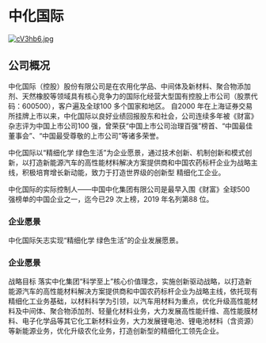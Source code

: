 # 中化国际
[![cV3hb6.jpg](https://z3.ax1x.com/2021/04/01/cV3hb6.jpg)](https://imgtu.com/i/cV3hb6)
## 公司概况
中化国际（控股）股份有限公司是在农用化学品、中间体及新材料、聚合物添加剂、天然橡胶等领域具有核心竞争力的国际化经营大型国有控股上市公司（股票代码：600500），客户遍及全球100 多个国家和地区。
自2000 年在上海证券交易所挂牌上市以来，中化国际以良好业绩回报股东和社会，公司连续多年被《财富》杂志评为中国上市公司100 强，曾荣获“中国上市公司治理百强”榜首、“中国最佳董事会”、“中国最受尊敬的上市公司”等诸多荣誉。

中化国际以“精细化学 绿色生活”为企业愿景，通过技术创新、机制创新和模式创新，以打造新能源汽车的高性能材料解决方案提供商和中国农药标杆企业为战略主线，积极培育增长新动能，致力于打造世界级的创新型
精细化工企业。

中化国际的实际控制人——中国中化集团有限公司是最早入围《财富》全球500 强榜单的中国企业之一，迄今已29 次上榜，2019 年名列第88 位。

### 企业愿景
中化国际矢志实现“精细化学 绿色生活”的企业发展愿景。

### 企业愿景
战略目标
落实中化集团“科学至上”核心价值理念，实施创新驱动战略，以打造新能源汽车的高性能材料解决方案提供商和中国农药标杆企业为战略主线，依托现有精细化工业务基础，以材料科学为引领，以汽车用材料为重点，优化升级高性能材料及中间体、聚合物添加剂、轻量化材料业务，大力发展高性能纤维、高性能膜材料、电子化学品等其它化工新材料业务，大力发展锂电池、锂电池材料（含资源）等新能源业务，优化升级农化业务，打造创新型的精细化工领先企业。
